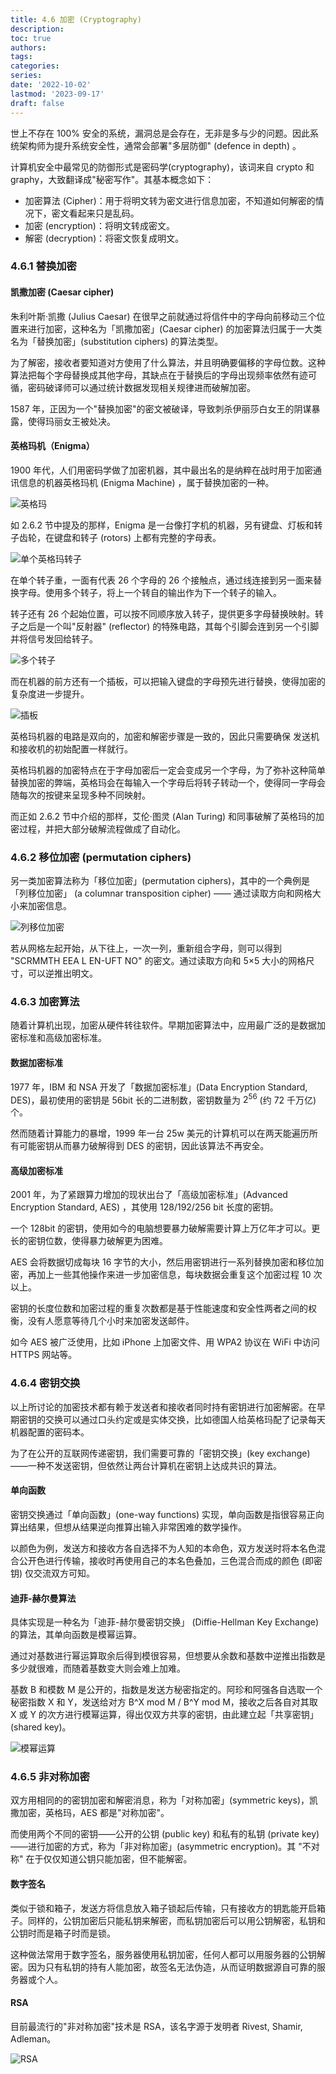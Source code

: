 ```yaml
---
title: 4.6 加密 (Cryptography)
description: 
toc: true
authors:
tags:
categories:
series:
date: '2022-10-02'
lastmod: '2023-09-17'
draft: false
---
```

世上不存在 100% 安全的系统，漏洞总是会存在，无非是多与少的问题。因此系统架构师为提升系统安全性，通常会部署"多层防御" (defence in depth) 。

计算机安全中最常见的防御形式是密码学(cryptography)，该词来自 crypto 和 graphy，大致翻译成"秘密写作"。其基本概念如下：

- 加密算法 (Cipher)：用于将明文转为密文进行信息加密，不知道如何解密的情况下，密文看起来只是乱码。
- 加密 (encryption)：将明文转成密文。
- 解密 (decryption)：将密文恢复成明文。

### 4.6.1 替换加密

#### 凯撒加密 (Caesar cipher)

朱利叶斯·凯撒 (Julius Caesar) 在很早之前就通过将信件中的字母向前移动三个位置来进行加密，这种名为「凯撒加密」(Caesar cipher) 的加密算法归属于一大类名为「替换加密」(substitution ciphers) 的算法类型。

为了解密，接收者要知道对方使用了什么算法，并且明确要偏移的字母位数。这种算法把每个字母替换成其他字母，其缺点在于替换后的字母出现频率依然有迹可循，密码破译师可以通过统计数据发现相关规律进而破解加密。

1587 年，正因为一个"替换加密"的密文被破译，导致刺杀伊丽莎白女王的阴谋暴露，使得玛丽女王被处决。

#### 英格玛机（Enigma）

1900 年代，人们用密码学做了加密机器，其中最出名的是纳粹在战时用于加密通讯信息的机器英格玛机 (Enigma Machine) ，属于替换加密的一种。

![英格玛](https://zyin-1309341307.cos.ap-nanjing.myqcloud.com/note/1674742198444.png)

如 2.6.2 节中提及的那样，Enigma 是一台像打字机的机器，另有键盘、灯板和转子齿轮，在键盘和转子 (rotors) 上都有完整的字母表。

![单个英格玛转子](https://zyin-1309341307.cos.ap-nanjing.myqcloud.com/note/1674742329044.png)

在单个转子重，一面有代表 26 个字母的 26 个接触点，通过线连接到另一面来替换字母。使用多个转子，将上一个转自的输出作为下一个转子的输入。

转子还有 26 个起始位置，可以按不同顺序放入转子，提供更多字母替换映射。转子之后是一个叫"反射器" (reflector) 的特殊电路，其每个引脚会连到另一个引脚并将信号发回给转子。

![多个转子](https://zyin-1309341307.cos.ap-nanjing.myqcloud.com/note/1674742426776.png)

而在机器的前方还有一个插板，可以把输入键盘的字母预先进行替换，使得加密的复杂度进一步提升。

![插板](https://zyin-1309341307.cos.ap-nanjing.myqcloud.com/note/1674742594511.png)

英格玛机器的电路是双向的，加密和解密步骤是一致的，因此只需要确保 发送机和接收机的初始配置一样就行。

英格玛机器的加密特点在于字母加密后一定会变成另一个字母，为了弥补这种简单替换加密的弊端，英格玛会在每输入一个字母后将转子转动一个，使得同一字母会随每次的按键来呈现多种不同映射。

而正如 2.6.2 节中介绍的那样，艾伦·图灵 (Alan Turing) 和同事破解了英格玛的加密过程，并把大部分破解流程做成了自动化。

### 4.6.2 移位加密 (permutation ciphers)

另一类加密算法称为「移位加密」(permutation ciphers)，其中的一个典例是「列移位加密」 (a columnar transposition cipher) —— 通过读取方向和网格大小来加密信息。

![列移位加密](https://zyin-1309341307.cos.ap-nanjing.myqcloud.com/note/1674741468891.png)

若从网格左起开始，从下往上，一次一列，重新组合字母，则可以得到 "SCRMMTH EEA L EN-UFT NO" 的密文。通过读取方向和 5×5 大小的网格尺寸，可以逆推出明文。

### 4.6.3 加密算法

随着计算机出现，加密从硬件转往软件。早期加密算法中，应用最广泛的是数据加密标准和高级加密标准。

#### 数据加密标准

1977 年，IBM 和 NSA 开发了「数据加密标准」(Data Encryption Standard, DES)，最初使用的密钥是 56bit 长的二进制数，密钥数量为 $2^{56}$ (约 72 千万亿) 个。

然而随着计算能力的暴增，1999 年一台 25w 美元的计算机可以在两天能遍历所有可能密钥从而暴力破解得到 DES 的密钥，因此该算法不再安全。

#### 高级加密标准

2001 年，为了紧跟算力增加的现状出台了「高级加密标准」(Advanced Encryption Standard, AES) ，其使用 128/192/256 bit 长度的密钥。

一个 128bit 的密钥，使用如今的电脑想要暴力破解需要计算上万亿年才可以。更长的密钥位数，使得暴力破解更为困难。

AES 会将数据切成每块 16 字节的大小，然后用密钥进行一系列替换加密和移位加密，再加上一些其他操作来进一步加密信息，每块数据会重复这个加密过程 10 次以上。

密钥的长度位数和加密过程的重复次数都是基于性能速度和安全性两者之间的权衡，没有人愿意等待几个小时来加密发送邮件。

如今 AES 被广泛使用，比如 iPhone 上加密文件、用 WPA2 协议在 WiFi 中访问 HTTPS 网站等。

### 4.6.4 密钥交换

以上所讨论的加密技术都有赖于发送者和接收者同时持有密钥进行加密解密。在早期密钥的交换可以通过口头约定或是实体交换，比如德国人给英格玛配了记录每天机器配置的密码本。

为了在公开的互联网传递密钥，我们需要可靠的「密钥交换」(key exchange)——一种不发送密钥，但依然让两台计算机在密钥上达成共识的算法。

#### 单向函数

密钥交换通过「单向函数」(one-way functions) 实现，单向函数是指很容易正向算出结果，但想从结果逆向推算出输入非常困难的数学操作。

以颜色为例，发送方和接收方各自选择不为人知的本命色，双方发送时将本名色混合公开色进行传输，接收时再使用自己的本名色叠加，三色混合而成的颜色 (即密钥) 仅交流双方可知。

#### 迪菲-赫尔曼算法

具体实现是一种名为「迪菲-赫尔曼密钥交换」 (Diffie-Hellman Key Exchange) 的算法，其单向函数是模幂运算。

通过对基数进行幂运算取余后得到模很容易，但想要从余数和基数中逆推出指数是多少就很难，而随着基数变大则会难上加难。

基数 B 和模数 M 是公开的，指数是发送方秘密指定的。阿珍和阿强各自选取一个秘密指数 X 和 Y，发送给对方 B^X mod M /  B^Y mod M，接收之后各自对其取 X 或 Y 的次方进行模幂运算，得出仅双方共享的密钥，由此建立起「共享密钥」(shared key)。

![模幂运算](https://zyin-1309341307.cos.ap-nanjing.myqcloud.com/note/1674744752363.png)

### 4.6.5 非对称加密

双方用相同的的密钥加密和解密消息，称为「对称加密」(symmetric keys)，凯撒加密，英格玛，AES 都是"对称加密"。

而使用两个不同的密钥——公开的公钥 (public key) 和私有的私钥 (private key)——进行加密的方式，称为「非对称加密」(asymmetric encryption)。其 "不对称" 在于仅仅知道公钥只能加密，但不能解密。

#### 数字签名

类似于锁和箱子，发送方将信息放入箱子锁起后传输，只有接收方的钥匙能开启箱子。同样的，公钥加密后只能私钥来解密，而私钥加密后可以用公钥解密，私钥和公钥时而是箱子时而是锁。

这种做法常用于数字签名，服务器使用私钥加密，任何人都可以用服务器的公钥解密。因为只有私钥的持有人能加密，故签名无法伪造，从而证明数据源自可靠的服务器或个人。

#### RSA

目前最流行的"非对称加密"技术是 RSA，该名字源于发明者 Rivest, Shamir, Adleman。

![RSA](https://zyin-1309341307.cos.ap-nanjing.myqcloud.com/note/1674745560193.png)